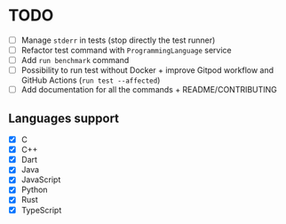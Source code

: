 # TODO

- [ ] Manage `stderr` in tests (stop directly the test runner)
- [ ] Refactor test command with `ProgrammingLanguage` service
- [ ] Add `run benchmark` command
- [ ] Possibility to run test without Docker + improve Gitpod workflow and GitHub Actions (`run test --affected`)
- [ ] Add documentation for all the commands + README/CONTRIBUTING

## Languages support

- [x] C
- [x] C++
- [x] Dart
- [x] Java
- [x] JavaScript
- [x] Python
- [x] Rust
- [x] TypeScript
